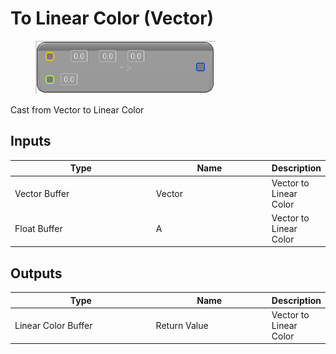 # To Linear Color (Vector)

<div align="left" data-full-width="false">

<figure><img src="To_Linear_Color_(Vector).png" alt=""><figcaption></figcaption></figure>

</div>

Cast from Vector to Linear Color

## Inputs

<table>
<thead><tr><th width="250">Type</th><th width="200">Name</th><th>Description</th></tr></thead>
<tbody>
<tr><td>Vector Buffer</td><td>Vector</td><td>Vector to Linear Color</td></tr>
<tr><td>Float Buffer</td><td>A</td><td>Vector to Linear Color</td></tr>
</tbody>
</table>

## Outputs

<table>
<thead><tr><th width="250">Type</th><th width="200">Name</th><th>Description</th></tr></thead>
<tbody>
<tr><td>Linear Color Buffer</td><td>Return Value</td><td>Vector to Linear Color</td></tr>
</tbody>
</table>